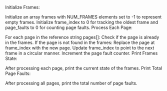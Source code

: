Initialize Frames:

Initialize an array frames with NUM_FRAMES elements set to -1 to represent empty frames.
Initialize frame_index to 0 for tracking the oldest frame and page_faults to 0 for counting page faults.
Process Each Page:

For each page in the reference string pages[]:
Check if the page is already in the frames.
If the page is not found in the frames:
Replace the page at frame_index with the new page.
Update frame_index to point to the next frame in a circular manner.
Increment the page fault counter.
Print Frames State:

After processing each page, print the current state of the frames.
Print Total Page Faults:

After processing all pages, print the total number of page faults.